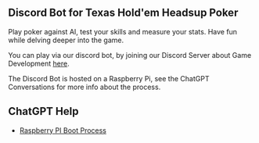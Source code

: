 ## Discord Bot for Texas Hold'em Headsup Poker

Play poker against AI, test your skills and measure your stats. Have fun while delving deeper into the game.

You can play via our discord bot, by joining our Discord Server about Game Development [here](https://discord.gg/vaMvTP5f).

The Discord Bot is hosted on a Raspberry Pi, see the ChatGPT Conversations for more info about the process.

## ChatGPT Help

- [Raspberry PI Boot Process](https://chat.openai.com/share/7f01da86-185a-4c0d-9abc-90fbb904df99)